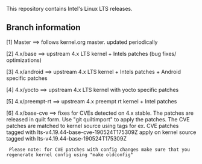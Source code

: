 This repository contains Intel's Linux LTS releases. 

Branch information
-------------------

[1]  Master ==> follows kernel.org master. updated periodically

[2]  4.x/base ==> upstream 4.x LTS kernel + Intels patches (bug fixes/ optimizations)

[3]  4.x/android ==> upstream 4.x LTS kernel + Intels patches + Android specific patches

[4]  4.x/yocto ==> upstream 4.x LTS kernel with yocto specific patches

[5]  4.x/preempt-rt ==> upstream 4.x preempt rt kernel + Intel patches

[6]  4.x/base-cve ==> fixes for CVEs detected on 4.x stable. The patches are released in quilt form. 
     Use "git quiltimport" to apply the patches. The CVE patches are matched to kernel source using tags
     for ex. CVE patches tagged with lts-v4.19.44-base-cve-190524T175309Z apply on kernel source tagged with
     lts-v4.19.44-base-190524T175309Z 
    
     Please note: for CVE patches with config changes make sure that you regenerate kernel config using "make oldconfig"

